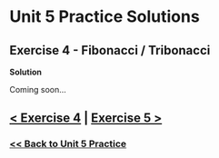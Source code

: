 # Unit 5 Practice Solutions

## Exercise 4 - Fibonacci / Tribonacci

**Solution**

Coming soon...

## [< Exercise 4](../exercise_4.md) | [Exercise 5 >](../exercise_5.md)

### [<< Back to Unit 5 Practice](/practice/unit_5/)
